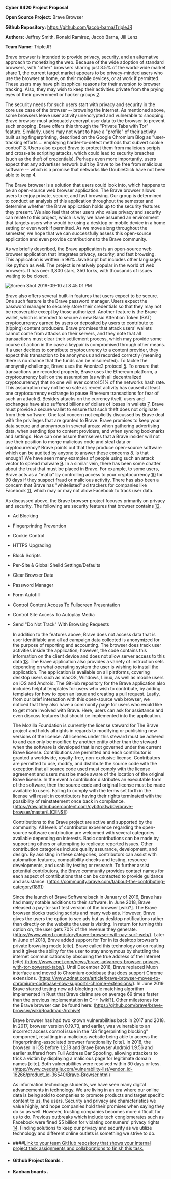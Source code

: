 **Cyber 8420 Project Proposal**

**Open Source Project:** Brave Browser

**Github Repository:** https://github.com/jacob-barna/TripleJR

**Authors:** Jeffrey Smith, Ronald Ramirez, Jacob Barna, Jill Lenz

**Team Name:** TripleJR

  Brave browser is intended to provide privacy, security, and an alternative approach to monetizing the web. Because of the wide adoption of standard browsers, with "other" browsers sharing just 3.5% of the world-wide market share [1], the current target market appears to be privacy-minded users who use the browser at home, on their mobile devices, or at work if permitted. These users may have philosophical reasons for their aversion to browser tracking. Also, they may wish to keep their activities private from the prying eyes of their government or hacker groups [2].
  
  The security needs for such users start with privacy and security in the core use case of the browser -- browsing the Internet. As mentioned above, some browsers leave user activity unencrypted and vulnerable to snooping. Brave browser must adequately encrypt user data to the browser to prevent such snooping. Brave offers this through the "Private Tabs with Tor" feature. Similarly, users may not want to have a "profile" of their activity built using fingerprinting, described on the Google Chromium Blog as "user-tracking efforts ... employing harder-to-detect methods that subvert cookie control" [3]. Users also expect Brave to protect them from malicious scripts and cross-site scripting attacks, which could lead to security breaches (such as the theft of credentials). Perhaps even more importantly, users expect that any advertiser network built by Brave to be free from malicious software -- which is a promise that networks like DoubleClick have not been able to keep [4]. 
  
  The Brave browser is a solution that users could look into, which happens to be an open-source web browser application. The Brave browser allows users to enjoy private, secure, and fast browsing. Our group is determined to conduct an analysis of this application throughout the semester and determine whether the Brave application holds up to the security features they present. We also feel that other users who value privacy and security can relate to this project, which is why we have assumed an environment that targets users who would be using a desktop or mobile device in a home setting or even work if permitted. As we move along throughout the semester, we hope that we can successfully assess this open-source application and even provide contributions to the Brave community.
  
  As we briefly described, the Brave application is an open-source web browser application that integrates privacy, security, and fast browsing. This application is written in 96% JavaScript but includes other languages like python as well. The project is relatively popular in the world of web browsers. It has over 3,800 stars, 350 forks, with thousands of issues waiting to be closed.
 
![Screen Shot 2019-09-10 at 8 45 01 PM](https://user-images.githubusercontent.com/45551925/64661891-1647a180-d40c-11e9-8586-6819ef990b05.png)

  Brave also offers several built-in features that users expect to be secure. One such feature is the Brave password manager. Users expect the password manager to securely store their credentials so that they may not be recoverable except by those authorized. Another feature is the Brave wallet, which is intended to secure a new Basic Attention Token (BAT) cryptocurrency earned by users or deposited by users to contribute to (tipping) content producers. Brave promises that attack users' wallets cannot come from attacks on their servers, and they note that all transactions must clear their settlement process, which may provide some course of action in the case a keypair is compromised through other means. If a user decides to contribute cryptocurrency to a content provider, they expect this transaction to be anonymous and recorded correctly (meaning there is no chance that the funds can be misdirected). To tackle the anonymity challenge, Brave uses the Anonize2 protocol [5]. To ensure that transactions are recorded properly, Brave uses the Ethereum platform, a cryptocurrency built on the assumption (as with all decentralized cryptocurrency) that no one will ever control 51% of the networks hash rate. This assumption may not be so safe as recent activity has caused at least one cryptocurrency exchange to pause Ethereum transactions for fear of such an attack [6]. Besides attacks on the currency itself, users and exchanges have also suffered billions of dollars of losses in wallets [7]. Brave must provide a secure wallet to ensure that such theft does not originate from their software. One last concern not explicitly discussed by Brave deal with the privileges that are granted to Brave. Brave promises to keep your data secure and anonymous in several areas: when gathering advertising data, when sending tips to content providers, and when syncing bookmarks and settings. How can one assure themselves that a Brave insider will not use their position to merge malicious code and steal data or cryptocurrency? Brave points out that they produce open-source software which can be audited by anyone to answer these concerns [8]. Is that enough? We have seen many examples of people using such an attack vector to spread malware [9]. In a similar vein, there has been some chatter about the trust that must be placed in Brave. For example, to some users, Brave acts as a "mafia" by controlling access to your cryptocurrency [10] for 90 days if they suspect fraud or malicious activity. There has also been a concern that Brave has "whitelisted" ad trackers for companies like Facebook [11], which may or may not allow Facebook to track user data. 
  
  As discussed above, the Brave browser project focuses primarily on privacy and security. The following are security features that browser contains [12].
 
* Ad Blocking
* Fingerprinting Prevention
* Cookie Control
* HTTPS Upgrading
* Block Scripts
* Per-Site & Global Sheild Settings/Defaults
* Clear Browser Data
* Password Manager
* Form Autofill
* Control Content Access To Fullscreen Presentation
* Control Site Access To Autoplay Media
* Send "Do Not Track" With Browsing Requests
 
  In addition to the features above, Brave does not access data that is user identifiable and all ad campaign data collected is anonymized for the purpose of reporting and accounting. The browser does track user activities inside the application; however, the code contains this information on the client device and does not allow server access to this data [13]. The Brave application also provides a variety of instruction sets depending on what operating system the user is wishing to install the application. The application is available on all platforms, covering desktop users such as macOS, Windows, Linux, as well as mobile users on iOS and Android. The GitHub repository for the Brave application also includes helpful templates for users who wish to contribute, by adding templates for how to open an issue and creating a pull request. Lastly, from our brief interaction with this open-source web browser, we noticed that they also have a community page for users who would like to get more involved with Brave. Here, users can ask for assistance and even discuss features that should be implemented into the application.  
  
  The Mozilla Foundation is currently the license steward for The Brave project and holds all rights in regards to modifying or publishing new versions of the license. All licenses under this steward must be adhered to and can only be modified by another entity other than the steward when the software is developed that is not governed under the current Brave license. Contributions are permitted and each contributor is granted a worldwide, royalty-free, non-exclusive license. Contributors are permitted to use, modify, and distribute the source code with the exception that all source code used must comply with the license agreement and users must be made aware of the location of the original Brave license. In the event a contributor distributes an executable form of the software, then the source code and original license must be made available to users. Failing to comply with the terms set forth in the license will result in contributors having their rights terminated with the possibility of reinstatement once back in compliance. (https://raw.githubusercontent.com/cyb3rc0wb0y/brave-browser/master/LICENSE)
  
  Contributions to the Brave project are active and supported by the community. All levels of contributor experience regarding the open-source software contribution are welcomed with several categories available depending on interests. Basic contributions can be made by supporting others or attempting to replicate reported issues. Other contribution categories include quality assurance, development, and design. By assisting in these categories, contributors can assist with automation features, compatibility checks and testing, resource developments, and usability testing or research. To further assist potential contributors, the Brave community provides contact names for each aspect of contributions that can be contacted to provide guidance and assistance. (https://community.brave.com/t/about-the-contributing-category/1891)
  
  Since the launch of Brave Software back in January of 2016, Brave has had many notable additions to their software. In June 2018, Brave released a pay-to-surf test version of the browser [wiki?]. The Brave browser blocks tracking scripts and many web ads. However, Brave gives the users the option to see ads but as desktop notifications rather than directly on the website the user is visiting. In return for turning this option on, the user gets 70% of the revenue they generate. (https://www.wired.com/story/brave-browser-will-pay-surf-web/). Later in June of 2018, Brave added support for Tor in its desktop browser's private browsing mode [cite]. Brave called this technology onion routing and it gives the ability for the user to stay anonymous by shuttling the internet communications by obscuring the true address of the Internet [cite].(https://www.cnet.com/news/brave-advances-browser-privacy-with-tor-powered-tabs/). Until December 2018, Brave replaced Muon interface and moved to Chromium codebase that does support Chrome extensions. (https://www.zdnet.com/article/brave-browser-moves-to-chromium-codebase-now-supports-chrome-extensions/). In June 2019 Brave started testing new ad-blocking rule matching algorithm implemented in Rust that Brave claims are on average 69 times faster than the previous implementation in C++ [wiki?]. Other milestones for the Brave browser can be found here: (https://github.com/brave/brave-browser/wiki/Roadmap-Archive)
  
  Brave browser has had two known vulnerabilities back in 2017 and 2018. In 2017, browser version 0.19.73, and earlier, was vulnerable to an incorrect access control issue in the "JS fingerprinting blocking" component, resulting in a malicious website being able to access the fingerprinting-associated browser functionality [cite]. In 2018, the browser in iOS before 1.2.18 and Brave Browser Android 1.9.56 and earlier suffered from Full Address Bar Spoofing, allowing attackers to trick a victim by displaying a malicious page for legitimate domain names [cite]. Both vulnerabilities were resolved within 30 days or less. (https://www.cvedetails.com/vulnerability-list/vendor_id-16266/product_id-36540/Brave-Browser.html)
  
  As information technology students, we have seen many digital advancements in technology. We are living in an era where our online data is being sold to companies to promote products and target specific content to us, the users. Security and privacy are characteristics we value highly, and hope companies hold their promises when saying they do so as well. However, trusting companies becomes more difficult for us to do. Previous outbreaks which include tech conglomerates such as Facebook were fined $5 billion for violating consumers' privacy rights [14]. Finding solutions to keep our privacy and security as we utilize technology and different online outlets is something we strive to do. 

* ####[Link to your team GitHub repository that shows your internal project task assignments and collaborations to finish this task.](https://github.com/jacob-barna/TripleJR)
* #### Github Project Boards . 
* #### Kanban boards . 

[1]: https://gs.statcounter.com/browser-market-share#monthly-200901-201905
[2]: https://www.fastcompany.com/3058432/the-top-3-web-browsers-in-china-leave-users-vulnerable-report-says
[3]: https://blog.chromium.org/2019/05/improving-privacy-and-security-on-web.html
[4]: https://www.forbes.com/sites/leemathews/2018/01/26/hackers-abuse-google-ad-network-to-spread-malware-that-mines-cryptocurrency/
[5]: https://anonize.org/
[6]: https://cointelegraph.com/news/ethereum-classic-51-attack-the-reality-of-proof-of-work
[7]: https://www.computerworld.com/article/3389678/whats-a-crypto-wallet-and-does-it-manage-digital-currency.html
[8]: https://brave.com/faq/#concerns
[9]: https://hackaday.com/2018/10/31/when-good-software-goes-bad-malware-in-open-source/
[10]: https://thenextweb.com/hardfork/2018/11/23/brave-blockchain-cryptocurrency-browser/
[11]: https://nakedsecurity.sophos.com/2019/02/12/privacy-browser-braves-user-concern-over-facebook-whitelist/
[12]: https://brave.com/features/
[13]: https://brave.com/faq/
[14]: https://www.usatoday.com/story/tech/news/2019/07/24/facebook-pay-record-5-billion-fine-u-s-privacy-violations/1812499001/
